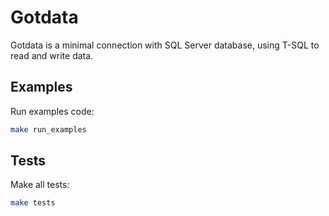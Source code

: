 # Gotdata

Gotdata is a minimal connection with SQL Server database, using T-SQL to read and write data.

## Examples

Run examples code:

```bash
make run_examples
```

## Tests

Make all tests:

```bash
make tests
```